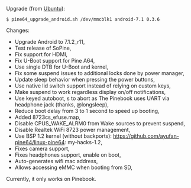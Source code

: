 Upgrade (from [Ubuntu](https://github.com/ayufan-pine64/linux-build/releases/latest)):
```
$ pine64_upgrade_android.sh /dev/mmcblk1 android-7.1 0.3.6
```

Changes:
- Upgrade Android to 7.1.2_r11,
- Test release of SoPine,
- Fix support for HDMI,
- Fix U-Boot support for Pine A64,
- Use single DTB for U-Boot and kernel,
- Fix some suspend issues to additional locks done by power manager,
- Update sleep behavior when pressing the power buttons,
- Use native lid switch support instead of relying on custom keys,
- Make suspend to work regardless display on/off notifications,
- Use keyed autoboot, s to abort as The Pinebook uses UART via headphone jack (thanks, @longsleep),
- Reduce boot delay from 3 to 1 second to speed up booting,
- Added 8723cs_efuse.map,
- Disable CPUS_WAKE_ALRM0 from Wake sources to prevent suspend,
- Disable Realtek WiFi 8723 power management,
- Use BSP 1.2 kernel (without backports): https://github.com/ayufan-pine64/linux-pine64: my-hacks-1.2,
- Fixes camera support,
- Fixes headphones support, enable on boot,
- Auto-generates wifi mac address,
- Allows accessing eMMC when booting from SD,

Currently, it only works on Pinebook.

